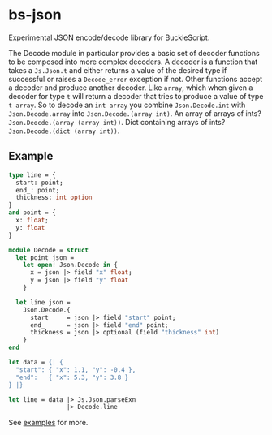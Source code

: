 # bs-json

Experimental JSON encode/decode library for BuckleScript.

The Decode module in particular provides a basic set of decoder functions to be composed into more complex decoders. A decoder is a function that takes a `Js.Json.t` and either returns a value of the desired type if successful or raises a `Decode_error` exception if not. Other functions accept a decoder and produce another decoder. Like `array`, which when given a decoder for type `t` will return a decoder that tries to produce a value of type `t array`. So to decode an `int array` you combine `Json.Decode.int` with `Json.Decode.array` into `Json.Decode.(array int)`. An array of arrays of ints? `Json.Deocde.(array (array int))`. Dict containing arrays of ints? `Json.Decode.(dict (array int))`.

## Example

```ml
type line = {
  start: point;
  end_: point;
  thickness: int option
}
and point = {
  x: float;
  y: float
}

module Decode = struct
  let point json =
    let open! Json.Decode in {
      x = json |> field "x" float;
      y = json |> field "y" float
    }

  let line json =
    Json.Decode.{
      start     = json |> field "start" point;
      end_      = json |> field "end" point;
      thickness = json |> optional (field "thickness" int)
    }
end

let data = {| {
  "start": { "x": 1.1, "y": -0.4 },
  "end":   { "x": 5.3, "y": 3.8 }
} |}

let line = data |> Js.Json.parseExn
                |> Decode.line
```

See [examples](https://github.com/BuckleTypes/bs-json/blob/master/examples/) for more.
